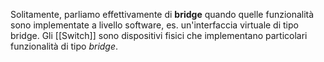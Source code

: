 Solitamente, parliamo effettivamente di __bridge__ quando quelle funzionalità sono implementate a livello software, es. un'interfaccia virtuale di tipo bridge.
Gli [[Switch]] sono dispositivi fisici che implementano particolari funzionalità di tipo _bridge_.
